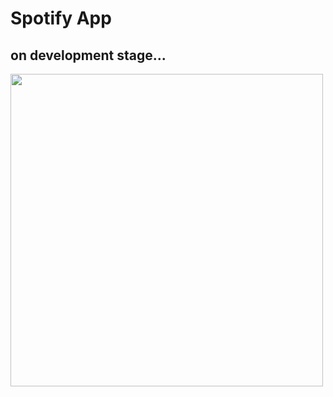 # Spotify App

## on development stage...

<img src="https://upload.wikimedia.org/wikipedia/commons/2/26/Spotify_logo_with_text.svg"  width="500">
